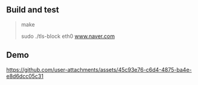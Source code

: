 
## Build and test
> make
> 
> sudo ./tls-block eth0 www.naver.com

## Demo

https://github.com/user-attachments/assets/45c93e76-c6d4-4875-ba4e-e8d6dcc05c31
